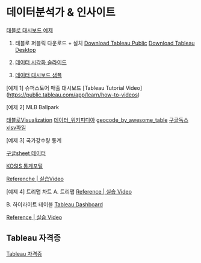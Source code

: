 # 데이터분석가 & 인사이트

[태블로 대시보드 예제](https://public.tableau.com/app/search/vizzes/water)

1. 태블로 퍼블릭 다운로드 + 설치
[Download Tableau Public](https://public.tableau.com/app/search/vizzes/water)
[Download Tableau Desktop](https://www.tableau.com/ko-kr/products/desktop/download)

3. [데이터 시각화 슬라이드](https://myurl.ai/zb3L2k)

4. [데이터 대시보드 샘플](https://public.tableau.com/app/search/vizzes/water)

[예제 1] 슈퍼스토어 매출 대시보드
[Tableau Tutorial Video] (https://public.tableau.com/app/learn/how-to-videos)

[예제 2] MLB Ballpark

[태블로Visualization](https://public.tableau.com/app/profile/jaemin.jeong/viz/MLBBallpark/1)
[데이터_위키피디아](https://en.wikipedia.org/wiki/List_of_current_Major_League_Baseball_stadiums)
[geocode_by_awesome_table](https://workspace.google.com/u/1/marketplace/app/geocode_by_awesome_table/904124517349)
[구글독스xlsv파일](https://docs.google.com/spreadsheets/u/2/d/e/2PACX-1vRzAU6uQVJan-ejAh2-cMTztwkIF-ZrqpPykK96lGUeSBbPlJaiLjYTgOv1La_tagPsdZ3Pv80g9f1y/pubhtml)


[예제 3] 국가강수량 통계

[구글sheet 데이터](https://docs.google.com/spreadsheets/u/2/d/e/2PACX-1vTNutuRI0udcAzYut0WcPuVVLTw4R4P8kBjStboZGsMe2zw5L0hy4GWIvoskv1Qt5UvyeWWq3iBTc43/pubhtml)

[KOSIS 통계포털](https://kosis.kr/statHtml/statHtml.do?orgId=101&tblId=DT_1YL9901&vw_cd=MT_GTITLE01&list_id=111&seqNo=&lang_mode=ko&language=kor&obj_var_id=&itm_id=&conn_path=MT_GTITLE01)

[Referenche | 실습Video](https://www.youtube.com/watch?v=guu0aVjMNDc)

[예제 4] 트리맵 차트
A. 트리맵
[Reference | 실습 Video](https://www.youtube.com/watch?v=J6qXHut3_XA&feature=youtu.be)

B. 하이라이트 테이블
[Tableau Dashboard](https://public.tableau.com/app/profile/jaemin.jeong/viz/_16886961574540/sheet2)

[Reference | 실습 Video](https://www.youtube.com/watch?v=wKns9f0wYrM&feature=youtu.be)



## Tableau 자격증
[Tableau 자격증](https://www.tableau.com/ko-kr/learn/certification)

